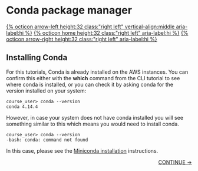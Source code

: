 # Conda package manager

[{% octicon arrow-left height:32 class:"right left" vertical-align:middle aria-label:hi %}](CONDA_1.md) [{% octicon home height:32 class:"right left" aria-label:hi %}](index.md) [{% octicon arrow-right height:32 class:"right left" aria-label:hi %}](CONDA_3.md)

## Installing Conda

For this tutorials, Conda is already installed on the AWS instances. You can confirm this either with the **which** command from the CLI tutorial to see where conda is installed, or you can check it by asking conda for the version installed on your system:

    course_user> conda --version
    conda 4.14.4

However, in case your system does not have conda installed you will see something similar to this which means you would need to install conda.

    course_user> conda --version
    -bash: conda: command not found

In this case, please see the [Miniconda installation](DATA.md#miniconda-installation) instructions.

<p align="right"><a href="https://bluemountainsanalytics.github.io/BMA_CLI-tutorial/CONDA_2.html">CONTINUE -></a>
</p>    
    

